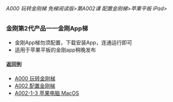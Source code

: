 ###### A000 玩转金刚梯 免梯阅读版>第A002课 配置金刚梯>苹果平板 iPad>

### 金刚第2代产品一一金刚App梯

- 金刚App梯勿须配置，下载安装App，连通运行即可
- 适用于苹果平板的金刚app稍晚发布

#### 返回到
- [A000 玩转金刚梯](https://github.com/a2zitpro/web/blob/master/LadderFree/main.md)
- [A002 配置金刚梯](https://github.com/a2zitpro/web/blob/master/LadderFree/LadderConfigure/LadderConfigure.md)
- [A002-1-3 苹果电脑 MacOS](https://github.com/a2zitpro/web/blob/master/LadderFree/LadderConfigure/Apple/MacOS/MacOS.md)


